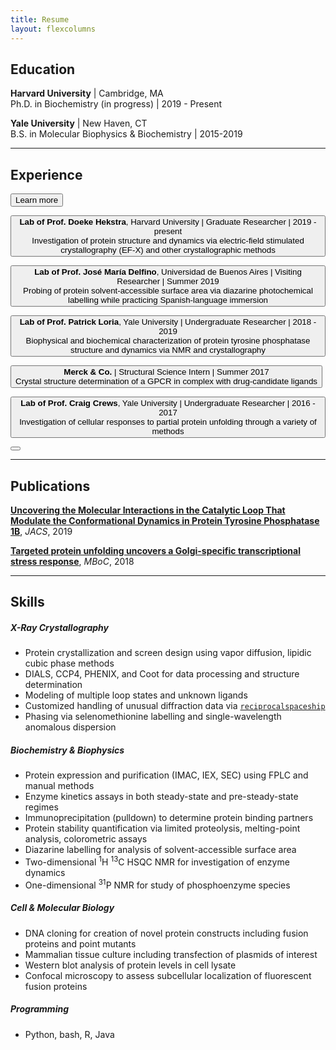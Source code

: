 ```yaml
---
title: Resume
layout: flexcolumns
---
```


  <script defer src="/assets/js/interactive_resume.js"></script>


## Education

**Harvard University** \| Cambridge, MA  
Ph.D. in Biochemistry (in progress) \| 2019 - Present
  
**Yale University** \| New Haven, CT  
B.S. in Molecular Biophysics & Biochemistry \| 2015-2019  
  
---
  
## Experience

<button class='btn clickable start'>Learn more</button>

<button class='btn hekstra exp'>**Lab of Prof. Doeke Hekstra**, Harvard University \| Graduate Researcher \| 2019 - present  
Investigation of protein structure and dynamics via electric-field stimulated crystallography (EF-X) and other crystallographic methods</button>

<button class='btn delfino exp'>**Lab of Prof. José María Delfino**, Universidad de Buenos Aires \| Visiting Researcher \| Summer 2019  
Probing of protein solvent-accessible surface area via diazarine photochemical labelling while practicing Spanish-language immersion</button>

<button class='btn loria exp'>**Lab of Prof. Patrick Loria**, Yale University \| Undergraduate Researcher \| 2018 - 2019  
Biophysical and biochemical characterization of protein tyrosine phosphatase structure and dynamics via NMR and crystallography</button>

<button class='btn merck exp'>**Merck & Co.** \| Structural Science Intern \| Summer 2017  
Crystal structure determination of a GPCR in complex with drug-candidate ligands</button>

<button class='btn crews exp'>**Lab of Prof. Craig Crews**, Yale University \| Undergraduate Researcher \| 2016 - 2017  
Investigation of cellular responses to partial protein unfolding through a variety of methods</button>

<button class='btn back'></button>

---
    
## Publications

<span class='skill paper loria'>**[Uncovering the Molecular Interactions in the Catalytic Loop That Modulate the Conformational Dynamics in Protein Tyrosine Phosphatase 1B](https://pubs.acs.org/doi/10.1021/jacs.9b04470)**, *JACS*, 2019</span>
  
<span class='skill paper crews'>**[Targeted protein unfolding uncovers a Golgi-specific transcriptional stress response](https://www.molbiolcell.org/doi/10.1091/mbc.E17-11-0693)**, *MBoC*, 2018 </span>
  
---
  
## Skills

##### X-Ray Crystallography

 - <span class='skill hekstra merck loria'> Protein crystallization and screen design using vapor diffusion, lipidic cubic phase methods </span>
 - <span class='skill hekstra merck loria'>DIALS, CCP4, PHENIX, and Coot for data processing and structure determination</span>
 - <span class='skill hekstra loria'>Modeling of multiple loop states and unknown ligands</span>
 - <span class='skill hekstra'>Customized handling of unusual diffraction data via [`reciprocalspaceship`](https://hekstra-lab.github.io/reciprocalspaceship/)</span>
 - <span class='skill hekstra'>Phasing via selenomethionine labelling and single-wavelength anomalous dispersion</span>

##### Biochemistry & Biophysics  

 - <span class='skill hekstra merck loria crews'>Protein expression and purification (IMAC, IEX, SEC) using FPLC and manual methods</span>
 - <span class='skill loria'>Enzyme kinetics assays in both steady-state and pre-steady-state regimes</span>
 - <span class='skill crews'>Immunoprecipitation (pulldown) to determine protein binding partners</span>
 - <span class='skill crews merck delfino'>Protein stability quantification via limited proteolysis, melting-point analysis, colorometric assays</span>
 - <span class='skill delfino'>Diazarine labelling for analysis of solvent-accessible surface area</span>
 - <span class='skill loria'>Two-dimensional <sup>1</sup>H <sup>13</sup>C HSQC NMR for investigation of enzyme dynamics</span>
 - <span class='skill loria'>One-dimensional <sup>31</sup>P NMR for study of phosphoenzyme species</span>
  
##### Cell & Molecular Biology  
  
 - <span class='skill crews loria hekstra'>DNA cloning for creation of novel protein constructs including fusion proteins and point mutants</span>
 - <span class='skill crews'>Mammalian tissue culture including transfection of plasmids of interest</span>
 - <span class='skill crews'>Western blot analysis of protein levels in cell lysate</span>
 - <span class='skill crews'>Confocal microscopy to assess subcellular localization of fluorescent fusion proteins</span>
  
##### Programming  
  
 - <span class='skill hekstra merck'>Python, bash, R, Java</span>
